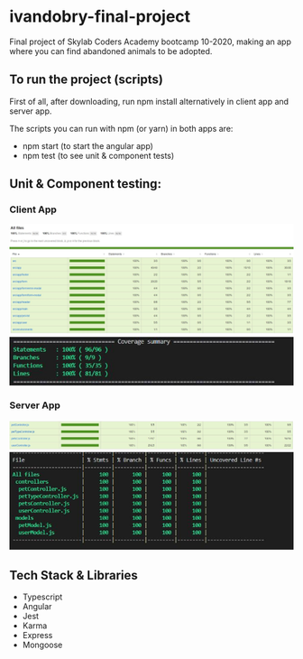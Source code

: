 # ivandobry-final-project

Final project of Skylab Coders Academy bootcamp 10-2020, making an app where you can find abandoned animals to be adopted.

## To run the project (scripts)

First of all, after downloading, run npm install alternatively in client app and server app.

The scripts you can run with npm (or yarn) in both apps are:

- npm start (to start the angular app)
- npm test (to see unit & component tests)

## Unit & Component testing:

### Client App
![tests](/images/testClient.JPG)
![test coverage](/images/clientCoverage.JPG)

### Server App
![tests](/images/testServer.JPG)
![test coverage](/images/serverCoverage.JPG)

## Tech Stack & Libraries

- Typescript
- Angular
- Jest
- Karma
- Express
- Mongoose